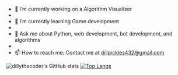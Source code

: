 

- 🔭 I’m currently working on a Algorithm Visualizer
- 
- 🌱 I’m currently learning Game development
- 
- 💬 Ask me about Python, web development, bot development, and algorithms
- 
- 📫 How to reach me: Contact me at dillpickles432@gmail.com


![dillythecoder's GitHub stats](https://github-readme-stats.vercel.app/api?username=dillythecoder&show_icons=true&theme=radicalcustom_title=dillythecoder)
[![Top Langs](https://github-readme-stats.vercel.app/api/top-langs/?username=dillythecoder&layout=compact)](https://github.com/dillythecoder/github-readme-stats)
